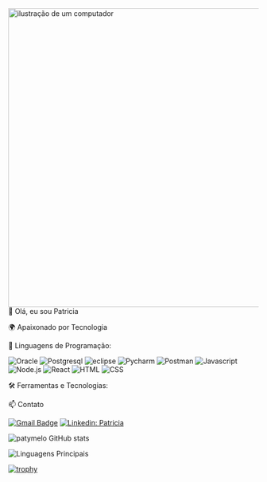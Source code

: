  <img src="https://raw.githubusercontent.com/MicaelliMedeiros/micaellimedeiros/master/image/computer-illustration.png" alt="ilustração de um computador" min-width="400px" max-width="600px" width="600px" align="right">
 <p align="left">
   👋 Olá, eu sou Patricia
 </p>
 <p align="left"> 
  🌍 Apaixonado por Tecnologia
 </p>
 <p align="left"> 
  🚀 Linguagens de Programação:
  
  ![Oracle](https://img.shields.io/badge/oracle-282C34?logo=oracle&logoColor=red)
  ![Postgresql](https://img.shields.io/badge/postgresql-282C34?logo=postgresql&logoColor=blue)
  ![eclipse](https://img.shields.io/badge/eclipse-282C34?logo=eclipse)
  ![Pycharm](https://img.shields.io/badge/pycharm-282C34?logo=pycharm&&logoColor=green)
  ![Postman](https://img.shields.io/badge/postman-282C34?logo=postman)
  ![Javascript](https://img.shields.io/badge/Javascript-282C34?style=flat&logo=javascript)
  ![Node.js](https://img.shields.io/badge/Node.js-282C34?logo=node.js)
  ![React](https://img.shields.io/badge/React-282C34?logo=react)
  ![HTML](https://img.shields.io/badge/HTML-282C34?logo=html5)
  ![CSS](https://img.shields.io/badge/CSS-282C34?logo=css3&logoColor=1572B6)
 </p>
 <p align="left"> 
  🛠️ Ferramentas e Tecnologias:
  
</p>
<p align="left"> 
 📫 Contato

  [![Gmail Badge](https://img.shields.io/badge/-patricia.melo0608@gmail.com-006bed?style=flat-square&logo=Gmail&logoColor=white&link=mailto:patricia.melo0608@gmail.com)](mailto:patricia.melo0608@gmail.com)
  [![Linkedin: Patricia](https://img.shields.io/badge/-patricia-blue?style=flat-square&logo=Linkedin&logoColor=white&link=https://www.linkedin.com/in/devellenias/)](https://www.linkedin.com/in/patricia-melo-82667431/)
</p>
<p align="left"> 
  
![patymelo GitHub stats](https://github-readme-stats.vercel.app/api?username=patymelo&show_icons=true&theme=tokyonight)
</p>
<p align="left"> 

  ![Linguagens Principais](https://github-readme-stats.vercel.app/api/top-langs/?username=patymelo&theme=tokyonight&hide_border=true&custom_title=Linguagens%20%Principais)
</p>
<p align="left"> 

  [![trophy](
 https://github-profile-trophy.vercel.app/?username=patymelo&theme=radical)](https://github.com/ekonuma/github-profile-trophy)
</p>
